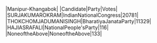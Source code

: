  
|Manipur-Khangabok|
|Candidate|Party|Votes|
|SURJAKUMAROKRAM|IndianNationalCongress|20781|
|THOKCHOMJADUMANISINGH|BharatiyaJanataParty|11329|
|HAJIASRAFALI|NationalPeople'sParty|116|
|NoneoftheAbove|NoneoftheAbove|133|
